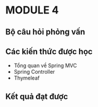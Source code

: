 # MODULE 4

## Bộ câu hỏi phỏng vấn

## Các kiến thức được học

- Tổng quan về Spring MVC
- Spring Controller
- Thymeleaf 

## Kết quả đạt được
